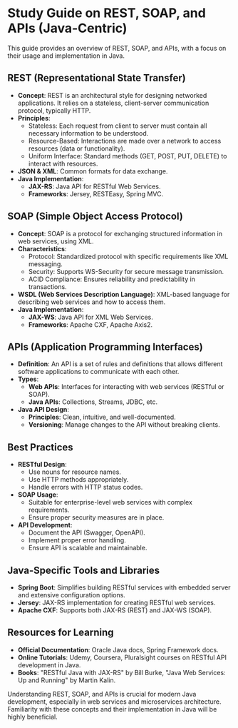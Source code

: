 
# Study Guide on REST, SOAP, and APIs (Java-Centric)

This guide provides an overview of REST, SOAP, and APIs, with a focus on their usage and implementation in Java.

## REST (Representational State Transfer)

- **Concept**: REST is an architectural style for designing networked applications. It relies on a stateless, client-server communication protocol, typically HTTP.
- **Principles**:
  - Stateless: Each request from client to server must contain all necessary information to be understood.
  - Resource-Based: Interactions are made over a network to access resources (data or functionality).
  - Uniform Interface: Standard methods (GET, POST, PUT, DELETE) to interact with resources.
- **JSON & XML**: Common formats for data exchange.
- **Java Implementation**:
  - **JAX-RS**: Java API for RESTful Web Services.
  - **Frameworks**: Jersey, RESTEasy, Spring MVC.

## SOAP (Simple Object Access Protocol)

- **Concept**: SOAP is a protocol for exchanging structured information in web services, using XML.
- **Characteristics**:
  - Protocol: Standardized protocol with specific requirements like XML messaging.
  - Security: Supports WS-Security for secure message transmission.
  - ACID Compliance: Ensures reliability and predictability in transactions.
- **WSDL (Web Services Description Language)**: XML-based language for describing web services and how to access them.
- **Java Implementation**:
  - **JAX-WS**: Java API for XML Web Services.
  - **Frameworks**: Apache CXF, Apache Axis2.

## APIs (Application Programming Interfaces)

- **Definition**: An API is a set of rules and definitions that allows different software applications to communicate with each other.
- **Types**:
  - **Web APIs**: Interfaces for interacting with web services (RESTful or SOAP).
  - **Java APIs**: Collections, Streams, JDBC, etc.
- **Java API Design**:
  - **Principles**: Clean, intuitive, and well-documented.
  - **Versioning**: Manage changes to the API without breaking clients.

## Best Practices

- **RESTful Design**:
  - Use nouns for resource names.
  - Use HTTP methods appropriately.
  - Handle errors with HTTP status codes.
- **SOAP Usage**:
  - Suitable for enterprise-level web services with complex requirements.
  - Ensure proper security measures are in place.
- **API Development**:
  - Document the API (Swagger, OpenAPI).
  - Implement proper error handling.
  - Ensure API is scalable and maintainable.

## Java-Specific Tools and Libraries

- **Spring Boot**: Simplifies building RESTful services with embedded server and extensive configuration options.
- **Jersey**: JAX-RS implementation for creating RESTful web services.
- **Apache CXF**: Supports both JAX-RS (REST) and JAX-WS (SOAP).

## Resources for Learning

- **Official Documentation**: Oracle Java docs, Spring Framework docs.
- **Online Tutorials**: Udemy, Coursera, Pluralsight courses on RESTful API development in Java.
- **Books**: "RESTful Java with JAX-RS" by Bill Burke, "Java Web Services: Up and Running" by Martin Kalin.

Understanding REST, SOAP, and APIs is crucial for modern Java development, especially in web services and microservices architecture. Familiarity with these concepts and their implementation in Java will be highly beneficial.
